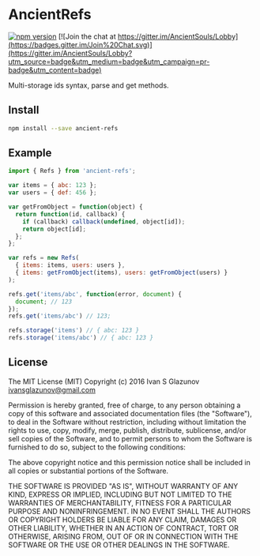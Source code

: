 # AncientRefs

[![npm version](https://badge.fury.io/js/ancient-refs.svg)](https://badge.fury.io/js/ancient-refs)
[![Join the chat at https://gitter.im/AncientSouls/Lobby](https://badges.gitter.im/Join%20Chat.svg)](https://gitter.im/AncientSouls/Lobby?utm_source=badge&utm_medium=badge&utm_campaign=pr-badge&utm_content=badge)

Multi-storage ids syntax, parse and get methods.

## Install
```bash
npm install --save ancient-refs
```

## Example

```js
import { Refs } from 'ancient-refs';

var items = { abc: 123 };
var users = { def: 456 };

var getFromObject = function(object) {
  return function(id, callback) {
    if (callback) callback(undefined, object[id]);
    return object[id];
  };
};

var refs = new Refs(
  { items: items, users: users },
  { items: getFromObject(items), users: getFromObject(users) }
);

refs.get('items/abc', function(error, document) {
  document; // 123
});
refs.get('items/abc') // 123;

refs.storage('items') // { abc: 123 }
refs.storage('items/abc') // { abc: 123 }
```

## License

The MIT License (MIT)
Copyright (c) 2016 Ivan S Glazunov <ivansglazunov@gmail.com>

Permission is hereby granted, free of charge, to any person obtaining a copy of this software and associated documentation files (the "Software"), to deal in the Software without restriction, including without limitation the rights to use, copy, modify, merge, publish, distribute, sublicense, and/or sell copies of the Software, and to permit persons to whom the Software is furnished to do so, subject to the following conditions:

The above copyright notice and this permission notice shall be included in all copies or substantial portions of the Software.

THE SOFTWARE IS PROVIDED "AS IS", WITHOUT WARRANTY OF ANY KIND, EXPRESS OR IMPLIED, INCLUDING BUT NOT LIMITED TO THE WARRANTIES OF MERCHANTABILITY, FITNESS FOR A PARTICULAR PURPOSE AND NONINFRINGEMENT. IN NO EVENT SHALL THE AUTHORS OR COPYRIGHT HOLDERS BE LIABLE FOR ANY CLAIM, DAMAGES OR OTHER LIABILITY, WHETHER IN AN ACTION OF CONTRACT, TORT OR OTHERWISE, ARISING FROM, OUT OF OR IN CONNECTION WITH THE SOFTWARE OR THE USE OR OTHER DEALINGS IN THE SOFTWARE.
